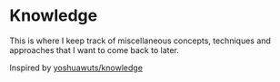# Knowledge

This is where I keep track of miscellaneous concepts, techniques and approaches that I want to come back to later.

Inspired by [yoshuawuts/knowledge](https://github.com/yoshuawuyts/knowledge)
